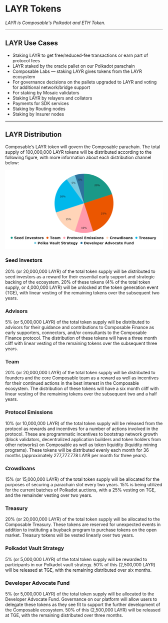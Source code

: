 # LAYR Tokens

*LAYR is Composable's Polkadot and ETH Token.* 

---

## LAYR Use Cases

- Staking LAYR to get free/reduced-fee transactions or earn part of protocol fees 
- LAYR staked by the oracle pallet on our Polkadot parachain 
- Composable Labs — staking LAYR gives tokens from the LAYR ecosystem 
- For governance decisions on the pallets upgraded to LAYR and voting for additional network/bridge support 
- For staking by Mosaic validators 
- Staking LAYR by relayers and collators 
- Payments for SDK services 
- Staking by Routing nodes 
- Staking by Insurer nodes

---

## LAYR Distribution

Composable’s LAYR token will govern the Composable parachain. The total supply of 100,000,000 LAYR tokens will be 
distributed according to the following figure, with more information about each distribution channel below:

![LAYR Distribution](./layr-distribution.png)

### Seed investors

20% (or 20,000,000 LAYR) of the total token supply will be distributed to seed investors as a reward for their essential
early support and strategic backing of the ecosystem. 20% of these tokens 
(4% of the total token supply, or 4,000,000 LAYR) will be unlocked at the token generation event (TGE), with linear 
vesting of the remaining tokens over the subsequent two years.

### Advisors

5% (or 5,000,000 LAYR) of the total token supply will be distributed to advisors for their guidance and contributions to
Composable Finance as early supporters, connectors, and/or consultants to the Composable Finance protocol. The 
distribution of these tokens will have a three month cliff with linear vesting of the remaining tokens over the 
subsequent three years.

### Team

20% (or 20,000,000 LAYR) of the total token supply will be distributed to founders and the core Composable team as a 
reward as well as incentives for their continued actions in the best interest in the Composable ecosystem. The 
distribution of these tokens will have a six month cliff with linear vesting of the remaining tokens over the subsequent
two and a half years.

### Protocol Emissions

10% (or 10,000,000 LAYR) of the total token supply will be released from the protocol as rewards and incentives for a 
number of actions involved in the protocol. These are programmatic incentives to bootstrap network growth 
(block validators, decentralized application builders and token holders from other networks) on Composable as well as 
token liquidity (liquidity mining programs). These tokens will be distributed evenly each month for 36 months 
(approximately 277,777.778 LAYR per month for three years).

### Crowdloans

15% (or 15,000,000 LAYR) of the total token supply will be allocated for the purposes of securing a parachain slot every
two years. 15% is being utilized for the current batches of Polkadot auctions, with a 25% vesting on TGE, and the 
remainder vesting over two years.

### Treasury

20% (or 20,000,000 LAYR) of the total token supply will be allocated to the Composable Treasury. These tokens are 
reserved for unexpected events in addition to instituting a buyback program to purchase tokens on the open market. 
Treasury tokens will be vested linearly over two years.

### Polkadot Vault Strategy

5% (or 5,000,000 LAYR) of the total token supply will be rewarded to participants in our Polkadot vault strategy. 
50% of this (2,500,000 LAYR) will be released at TGE, with the remaining distributed over six months.

### Developer Advocate Fund

5% (or 5,000,000 LAYR) of the total token supply will be allocated to the Developer Advocate Fund. Governance on our 
platform will allow users to delegate these tokens as they see fit to support the further development of the Composable 
ecosystem. 50% of this (2,500,000 LAYR) will be released at TGE, with the remaining distributed over three months.